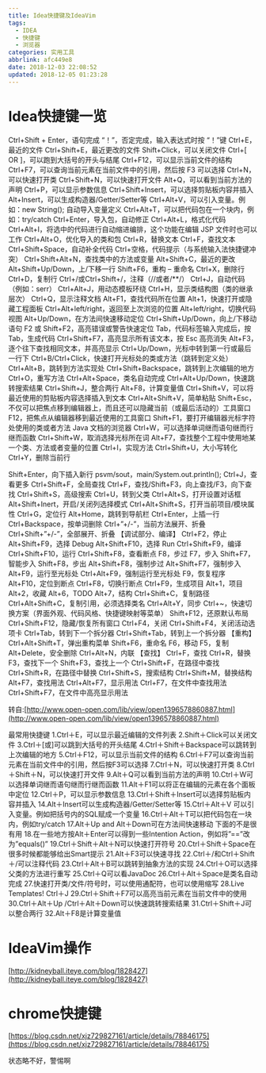 ```yaml
---
title: Idea快捷键及IdeaVim
tags:
  - IDEA
  - 快捷键
  - 浏览器
categories: 实用工具
abbrlink: afc449e8
date: 2018-12-03 22:08:52
updated: 2018-12-05 01:23:28
---
```

# Idea快捷键一览
 Ctrl+Shift + Enter，语句完成
 “！”，否定完成，输入表达式时按 “！”键
 Ctrl+E，最近的文件
 Ctrl+Shift+E，最近更改的文件
 Shift+Click，可以关闭文件
 Ctrl+[ OR ]，可以跑到大括号的开头与结尾
 Ctrl+F12，可以显示当前文件的结构
 Ctrl+F7，可以查询当前元素在当前文件中的引用，然后按 F3 可以选择
 Ctrl+N，可以快速打开类
 Ctrl+Shift+N，可以快速打开文件
 Alt+Q，可以看到当前方法的声明
 Ctrl+P，可以显示参数信息
 Ctrl+Shift+Insert，可以选择剪贴板内容并插入
 Alt+Insert，可以生成构造器/Getter/Setter等
 Ctrl+Alt+V，可以引入变量。例如：new String(); 自动导入变量定义
 Ctrl+Alt+T，可以把代码包在一个块内，例如：try/catch
 Ctrl+Enter，导入包，自动修正
 Ctrl+Alt+L，格式化代码
 Ctrl+Alt+I，将选中的代码进行自动缩进编排，这个功能在编辑 JSP 文件时也可以工作
 Ctrl+Alt+O，优化导入的类和包
 Ctrl+R，替换文本
 Ctrl+F，查找文本
 Ctrl+Shift+Space，自动补全代码
 Ctrl+空格，代码提示（与系统输入法快捷键冲突）
 Ctrl+Shift+Alt+N，查找类中的方法或变量
 Alt+Shift+C，最近的更改
 Alt+Shift+Up/Down，上/下移一行
 Shift+F6，重构 – 重命名
 Ctrl+X，删除行
 Ctrl+D，复制行
 Ctrl+/或Ctrl+Shift+/，注释（//或者/**/）
 Ctrl+J，自动代码（例如：serr）
 Ctrl+Alt+J，用动态模板环绕
 Ctrl+H，显示类结构图（类的继承层次）
 Ctrl+Q，显示注释文档
 Alt+F1，查找代码所在位置
 Alt+1，快速打开或隐藏工程面板
 Ctrl+Alt+left/right，返回至上次浏览的位置
 Alt+left/right，切换代码视图
 Alt+Up/Down，在方法间快速移动定位
 Ctrl+Shift+Up/Down，向上/下移动语句
 F2 或 Shift+F2，高亮错误或警告快速定位
 Tab，代码标签输入完成后，按 Tab，生成代码
 Ctrl+Shift+F7，高亮显示所有该文本，按 Esc 高亮消失
 Alt+F3，逐个往下查找相同文本，并高亮显示
 Ctrl+Up/Down，光标中转到第一行或最后一行下
 Ctrl+B/Ctrl+Click，快速打开光标处的类或方法（跳转到定义处）
 Ctrl+Alt+B，跳转到方法实现处
 Ctrl+Shift+Backspace，跳转到上次编辑的地方
 Ctrl+O，重写方法
 Ctrl+Alt+Space，类名自动完成
 Ctrl+Alt+Up/Down，快速跳转搜索结果
 Ctrl+Shift+J，整合两行
 Alt+F8，计算变量值
 Ctrl+Shift+V，可以将最近使用的剪贴板内容选择插入到文本
 Ctrl+Alt+Shift+V，简单粘贴
 Shift+Esc，不仅可以把焦点移到编辑器上，而且还可以隐藏当前（或最后活动的）工具窗口
 F12，把焦点从编辑器移到最近使用的工具窗口
 Shift+F1，要打开编辑器光标字符处使用的类或者方法 Java 文档的浏览器
 Ctrl+W，可以选择单词继而语句继而行继而函数
 Ctrl+Shift+W，取消选择光标所在词
 Alt+F7，查找整个工程中使用地某一个类、方法或者变量的位置
 Ctrl+I，实现方法
 Ctrl+Shift+U，大小写转化
 Ctrl+Y，删除当前行
 
 
 Shift+Enter，向下插入新行
 psvm/sout，main/System.out.println(); Ctrl+J，查看更多
 Ctrl+Shift+F，全局查找
 Ctrl+F，查找/Shift+F3，向上查找/F3，向下查找
 Ctrl+Shift+S，高级搜索
 Ctrl+U，转到父类
 Ctrl+Alt+S，打开设置对话框
 Alt+Shift+Inert，开启/关闭列选择模式
 Ctrl+Alt+Shift+S，打开当前项目/模块属性
 Ctrl+G，定位行
 Alt+Home，跳转到导航栏
 Ctrl+Enter，上插一行
 Ctrl+Backspace，按单词删除
 Ctrl+”+/-”，当前方法展开、折叠
 Ctrl+Shift+”+/-”，全部展开、折叠
 【调试部分、编译】
 Ctrl+F2，停止
 Alt+Shift+F9，选择 Debug
 Alt+Shift+F10，选择 Run
 Ctrl+Shift+F9，编译
 Ctrl+Shift+F10，运行
 Ctrl+Shift+F8，查看断点
 F8，步过
 F7，步入
 Shift+F7，智能步入
 Shift+F8，步出
 Alt+Shift+F8，强制步过
 Alt+Shift+F7，强制步入
 Alt+F9，运行至光标处
 Ctrl+Alt+F9，强制运行至光标处
 F9，恢复程序
 Alt+F10，定位到断点
 Ctrl+F8，切换行断点
 Ctrl+F9，生成项目
 Alt+1，项目
 Alt+2，收藏
 Alt+6，TODO
 Alt+7，结构
 Ctrl+Shift+C，复制路径
 Ctrl+Alt+Shift+C，复制引用，必须选择类名
 Ctrl+Alt+Y，同步
 Ctrl+~，快速切换方案（界面外观、代码风格、快捷键映射等菜单）
 Shift+F12，还原默认布局
 Ctrl+Shift+F12，隐藏/恢复所有窗口
 Ctrl+F4，关闭
 Ctrl+Shift+F4，关闭活动选项卡
 Ctrl+Tab，转到下一个拆分器
 Ctrl+Shift+Tab，转到上一个拆分器
 【重构】
 Ctrl+Alt+Shift+T，弹出重构菜单
 Shift+F6，重命名
 F6，移动
 F5，复制
 Alt+Delete，安全删除
 Ctrl+Alt+N，内联
 【查找】
 Ctrl+F，查找
 Ctrl+R，替换
 F3，查找下一个
 Shift+F3，查找上一个
 Ctrl+Shift+F，在路径中查找
 Ctrl+Shift+R，在路径中替换
 Ctrl+Shift+S，搜索结构
 Ctrl+Shift+M，替换结构
 Alt+F7，查找用法
 Ctrl+Alt+F7，显示用法
 Ctrl+F7，在文件中查找用法
 Ctrl+Shift+F7，在文件中高亮显示用法
 
 转自:[http://www.open-open.com/lib/view/open1396578860887.html](http://www.open-open.com/lib/view/open1396578860887.html)
 
  
 最常用快捷键
 1.Ctrl＋E，可以显示最近编辑的文件列表
 2.Shift＋Click可以关闭文件
 3.Ctrl＋[或]可以跳到大括号的开头结尾
 4.Ctrl＋Shift＋Backspace可以跳转到上次编辑的地方
 5.Ctrl＋F12，可以显示当前文件的结构
 6.Ctrl＋F7可以查询当前元素在当前文件中的引用，然后按F3可以选择
 7.Ctrl＋N，可以快速打开类
 8.Ctrl＋Shift＋N，可以快速打开文件
 9.Alt＋Q可以看到当前方法的声明
 10.Ctrl＋W可以选择单词继而语句继而行继而函数
 11.Alt＋F1可以将正在编辑的元素在各个面板中定位
 12.Ctrl＋P，可以显示参数信息
 13.Ctrl＋Shift＋Insert可以选择剪贴板内容并插入
 14.Alt＋Insert可以生成构造器/Getter/Setter等
 15.Ctrl＋Alt＋V 可以引入变量。例如把括号内的SQL赋成一个变量
 16.Ctrl＋Alt＋T可以把代码包在一块内，例如try/catch
 17.Alt＋Up and Alt＋Down可在方法间快速移动
 下面的不是很有用
 18.在一些地方按Alt＋Enter可以得到一些Intention Action，例如将”==”改为”equals()”
 19.Ctrl＋Shift＋Alt＋N可以快速打开符号
 20.Ctrl＋Shift＋Space在很多时候都能够给出Smart提示
 21.Alt＋F3可以快速寻找
 22.Ctrl＋/和Ctrl＋Shift＋/可以注释代码
 23.Ctrl＋Alt＋B可以跳转到抽象方法的实现
 24.Ctrl＋O可以选择父类的方法进行重写
 25.Ctrl＋Q可以看JavaDoc
 26.Ctrl＋Alt＋Space是类名自动完成
 27.快速打开类/文件/符号时，可以使用通配符，也可以使用缩写
 28.Live Templates! Ctrl＋J
 29.Ctrl＋Shift＋F7可以高亮当前元素在当前文件中的使用
 30.Ctrl＋Alt＋Up /Ctrl＋Alt＋Down可以快速跳转搜索结果
 31.Ctrl＋Shift＋J可以整合两行
 32.Alt＋F8是计算变量值
 
 
 # IdeaVim操作
 
 [http://kidneyball.iteye.com/blog/1828427](http://kidneyball.iteye.com/blog/1828427)
 
 # chrome快捷键
 
 
[https://blog.csdn.net/xjz729827161/article/details/78846175](https://blog.csdn.net/xjz729827161/article/details/78846175)

状态略不好，警惕啊